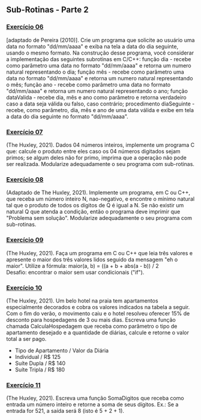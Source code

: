 ## Sub-Rotinas - Parte 2

### [Exercício 06](https://github.com/LucasDSL/MATA57-LAB1/blob/baccceeb574cc6d32ca76863c2ba27ab1719af0c/02%20Sub-Rotinas%202/e6.c)

[adaptado de Pereira (2010)]. Crie um programa que solicite ao usuário uma data no formato "dd/mm/aaaa" e exiba na tela a data do dia seguinte, usando o mesmo formato. Na construção desse programa, você considerar a implementação das seguintes subrotinas em C/C++: função dia - recebe como parâmetro uma data no formato "dd/mm/aaaa" e retorna um numero natural representando o dia; função mês - recebe como parâmetro uma data no formato "dd/mm/aaaa" e retorna um numero natural representando o mês; função ano - recebe como parâmetro uma data no formato "dd/mm/aaaa" e retorna um numero natural representando o ano; função dataValida - recebe dia, mês e ano como parâmetro e retorna verdadeiro caso a data seja válida ou falso, caso contrário; procedimento diaSeguinte - recebe, como parâmetro, dia, mês e ano de uma data válida e exibe em tela a data do dia seguinte no formato "dd/mm/aaaa".<br>

### [Exercício 07](https://github.com/LucasDSL/MATA57-LAB1/blob/baccceeb574cc6d32ca76863c2ba27ab1719af0c/02%20Sub-Rotinas%202/e7.c)

(The Huxley, 2021). Dados 04 números inteiros, implemente um programa C que: calcule o produto entre eles caso os 04 números digitados sejam primos; se algum deles não for primo, imprima que a operação não pode ser realizada. Modularize adequadamente o seu programa com sub-rotinas.<br>

### [Exercício 08](https://github.com/LucasDSL/MATA57-LAB1/blob/baccceeb574cc6d32ca76863c2ba27ab1719af0c/02%20Sub-Rotinas%202/e8.c)

(Adaptado de The Huxley, 2021). Implemente um programa, em C ou C++, que receba um número inteiro N, nao-negativo, e encontre o mínimo natural tal que o produto de todos os dígitos de Q é igual a N. Se não existir um natural Q que atenda a condição, então o programa deve imprimir que "Problema sem solução". Modularize adequadamente o seu programa com sub-rotinas.

### [Exercício 09](https://github.com/LucasDSL/MATA57-LAB1/blob/baccceeb574cc6d32ca76863c2ba27ab1719af0c/02%20Sub-Rotinas%202/e9.c)

(The Huxley, 2021). Faça um programa em C ou C++ que leia três valores e apresente o maior dos três valores lidos seguido da mensagem "eh o maior". Utilize a fórmula:
maior(a, b) = ((a + b + abs(a - b)) / 2<br>
Desafio: encontrar o maior sem usar condicionais ("if").<br>

### [Exercício 10](https://github.com/LucasDSL/MATA57-LAB1/blob/baccceeb574cc6d32ca76863c2ba27ab1719af0c/02%20Sub-Rotinas%202/e10.c)

(The Huxley, 2021). Um belo hotel na praia tem apartamentos especialmente decorados e cobra os valores indicados na tabela a seguir. Com o fim do verão, o movimento caiu e o hotel resolveu oferecer 15% de desconto para hospedagens de 3 ou mais dias. Escreva uma função chamada CalculaHospedagem que receba como parâmetro o tipo de apartamento desejado e a quantidade de diárias, calcule e retorne o valor total a ser pago.<br>

- Tipo de Apartamento / Valor da Diária<br>
- Individual / R$ 125<br>
- Suíte Dupla / R$ 140<br>
- Suíte Tripla / R$ 180<br>

### [Exercício 11](https://github.com/LucasDSL/MATA57-LAB1/blob/baccceeb574cc6d32ca76863c2ba27ab1719af0c/02%20Sub-Rotinas%202/e11.c)

(The Huxley, 2021). Escreva uma função SomaDigitos que receba como entrada um número inteiro e retorne a soma de seus dígitos. Ex.: Se a entrada for 521, a saída será 8 (isto é 5 + 2 + 1).<br>
